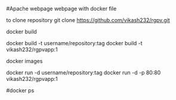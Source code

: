 #Apache webpage
webpage with docker file


to clone repository 
git clone https://github.com/vikash232/rgpv.git

docker build

docker build -t username/repository:tag
docker build -t vikash232/rgpvapp:1



docker images

docker run -d username/repository:tag
docker run -d -p 80:80 vikash232/rgpvapp:1

#docker ps
